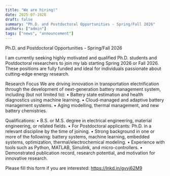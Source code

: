 ```yaml
---
title: "We are hiring!"
date: 2025-07-1028
draft: false
summary: "Ph.D. and Postdoctoral Opportunities - Spring/Fall 2026"
authors: ["admin"]
tags: ["news", "announcement"]
---
```


Ph.D. and Postdoctoral Opportunities - Spring/Fall 2026

<!--more-->
I am currently seeking highly motivated and qualified Ph.D. students and Postdoctoral researchers to join my lab starting Spring 2026 or Fall 2026. These positions are fully funded and ideal for individuals passionate about cutting-edge energy research.

Research Focus
We are driving innovation in transportation electrification through the development of next-generation battery management system, including (but not limited to):
 • Battery state estimation and health diagnostics using machine learning.
 • Cloud-managed and adaptive battery management systems.
 • Aging modelling, thermal management, and new battery chemistries.

 Qualifications: 
 • B.S. or M.S. degree in electrical engineering, material engineering, or related fields.
 • For Postdoctoral applicants: Ph.D. in a relevant discipline by the time of joining.
 • Strong background in one or more of the following: battery systems, machine learning, embedded systems, optimization, thermal/electrochemical modeling.
 • Experience with tools such as Python, MATLAB, Simulink, and micro-controllers.
 • Demonstrated publication record, research potential, and motivation for innovative research.

Please fill this form if you are interested: https://lnkd.in/gvvj62M9